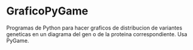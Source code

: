 # GraficoPyGame
Programas de Python para hacer graficos de distribucion de variantes geneticas en un diagrama del gen o de la proteina correspondiente.
Usa PyGame.
